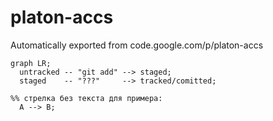 # platon-accs
Automatically exported from code.google.com/p/platon-accs

```mermaid
graph LR;
  untracked -- "git add" --> staged;
  staged    -- "???"     --> tracked/comitted;

%% стрелка без текста для примера: 
  A --> B;

```

